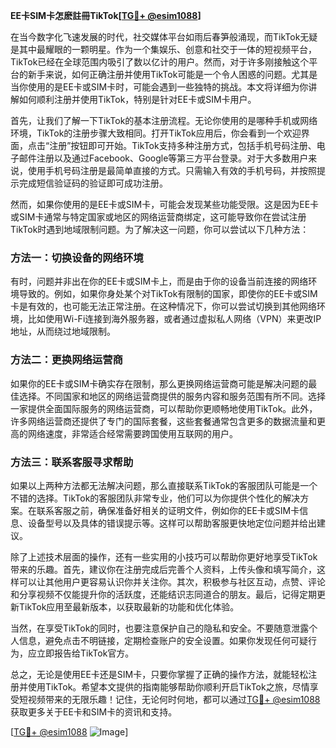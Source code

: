 **EE卡SIM卡怎麽註冊TikTok[[TG💪+ @esim1088](https://t.me/s/esim1088)]**

在当今数字化飞速发展的时代，社交媒体平台如雨后春笋般涌现，而TikTok无疑是其中最耀眼的一颗明星。作为一个集娱乐、创意和社交于一体的短视频平台，TikTok已经在全球范围内吸引了数以亿计的用户。然而，对于许多刚接触这个平台的新手来说，如何正确注册并使用TikTok可能是一个令人困惑的问题。尤其是当你使用的是EE卡或SIM卡时，可能会遇到一些独特的挑战。本文将详细为你讲解如何顺利注册并使用TikTok，特别是针对EE卡或SIM卡用户。

首先，让我们了解一下TikTok的基本注册流程。无论你使用的是哪种手机或网络环境，TikTok的注册步骤大致相同。打开TikTok应用后，你会看到一个欢迎界面，点击“注册”按钮即可开始。TikTok支持多种注册方式，包括手机号码注册、电子邮件注册以及通过Facebook、Google等第三方平台登录。对于大多数用户来说，使用手机号码注册是最简单直接的方式。只需输入有效的手机号码，并按照提示完成短信验证码的验证即可成功注册。

然而，如果你使用的是EE卡或SIM卡，可能会发现某些功能受限。这是因为EE卡或SIM卡通常与特定国家或地区的网络运营商绑定，这可能导致你在尝试注册TikTok时遇到地域限制问题。为了解决这一问题，你可以尝试以下几种方法：

### 方法一：切换设备的网络环境

有时，问题并非出在你的EE卡或SIM卡上，而是由于你的设备当前连接的网络环境导致的。例如，如果你身处某个对TikTok有限制的国家，即使你的EE卡或SIM卡是有效的，也可能无法正常注册。在这种情况下，你可以尝试切换到其他网络环境，比如使用Wi-Fi连接到海外服务器，或者通过虚拟私人网络（VPN）来更改IP地址，从而绕过地域限制。

### 方法二：更换网络运营商

如果你的EE卡或SIM卡确实存在限制，那么更换网络运营商可能是解决问题的最佳选择。不同国家和地区的网络运营商提供的服务内容和服务范围有所不同。选择一家提供全面国际服务的网络运营商，可以帮助你更顺畅地使用TikTok。此外，许多网络运营商还提供了专门的国际套餐，这些套餐通常包含更多的数据流量和更高的网络速度，非常适合经常需要跨国使用互联网的用户。

### 方法三：联系客服寻求帮助

如果以上两种方法都无法解决问题，那么直接联系TikTok的客服团队可能是一个不错的选择。TikTok的客服团队非常专业，他们可以为你提供个性化的解决方案。在联系客服之前，确保准备好相关的证明文件，例如你的EE卡或SIM卡信息、设备型号以及具体的错误提示等。这样可以帮助客服更快地定位问题并给出建议。

除了上述技术层面的操作，还有一些实用的小技巧可以帮助你更好地享受TikTok带来的乐趣。首先，建议你在注册完成后完善个人资料，上传头像和填写简介，这样可以让其他用户更容易认识你并关注你。其次，积极参与社区互动，点赞、评论和分享视频不仅能提升你的活跃度，还能结识志同道合的朋友。最后，记得定期更新TikTok应用至最新版本，以获取最新的功能和优化体验。

当然，在享受TikTok的同时，也要注意保护自己的隐私和安全。不要随意泄露个人信息，避免点击不明链接，定期检查账户的安全设置。如果你发现任何可疑行为，应立即报告给TikTok官方。

总之，无论是使用EE卡还是SIM卡，只要你掌握了正确的操作方法，就能轻松注册并使用TikTok。希望本文提供的指南能够帮助你顺利开启TikTok之旅，尽情享受短视频带来的无限乐趣！记住，无论何时何地，都可以通过[TG💪+ @esim1088](https://t.me/s/esim1088)获取更多关于EE卡和SIM卡的资讯和支持。

[[TG💪+ @esim1088](https://t.me/s/esim1088) ![Image](https://i.postimg.cc/4NQfJmqS/Snipaste-2025-05-13-00-14-12.png)]